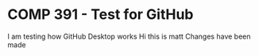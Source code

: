 # COMP 391 - Test for GitHub
I am testing how GitHub Desktop works
Hi this is matt
Changes have been made
